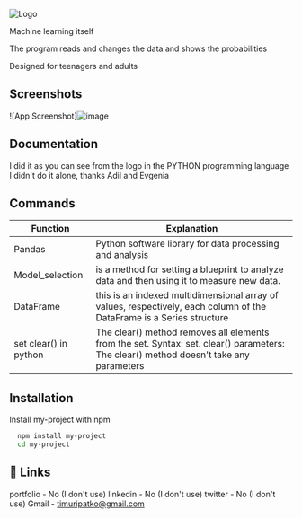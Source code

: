 
![Logo](https://user-images.githubusercontent.com/103319628/180814908-4d47fce3-4f67-4ca9-9040-e9c27c4122ad.png)

Machine learning itself

The program reads and changes the data and shows the probabilities

Designed for teenagers and adults

## Screenshots

![App Screenshot]![image](https://user-images.githubusercontent.com/103319628/180814288-f5f43ed4-bd1a-429f-99f8-9bbf93bd8d38.png)


## Documentation

I did it as you can see from the logo in the PYTHON programming language
I didn't do it alone, thanks
Adil and Evgenia

## Commands

| Function            |        Explanation                                                        |
| ----------------- | ------------------------------------------------------------------ |
| Pandas | Python software library for data processing and analysis |
| Model_selection | is a method for setting a blueprint to analyze data and then using it to measure new data.  |
| DataFrame | this is an indexed multidimensional array of values, respectively, each column of the DataFrame is a Series structure |
| set clear() in python | The clear() method removes all elements from the set. Syntax: set. clear() parameters: The clear() method doesn't take any parameters |

## Installation

Install my-project with npm

```bash
  npm install my-project
  cd my-project
```
    
## 🔗 Links
portfolio - No (I don't use)
linkedin - No (I don't use)
twitter - No (I don't use)
Gmail - timuripatko@gmail.com
